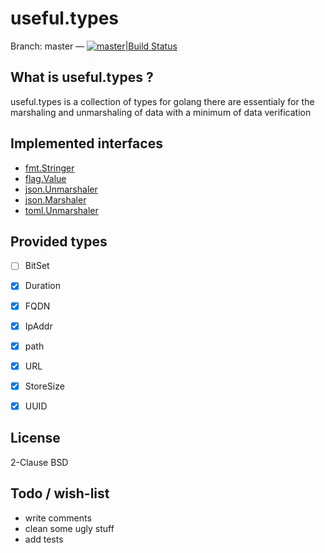 # useful.types

Branch: master — [![master|Build Status](https://travis-ci.org/nathanaelle/useful.types.svg?branch=master)](https://travis-ci.org/nathanaelle/useful.types)


## What is useful.types ?

useful.types is a collection of types for golang
there are essentialy for the marshaling and unmarshaling of data with a minimum of data verification

## Implemented interfaces

  * [fmt.Stringer](https://golang.org/pkg/fmt/#Stringer)
  * [flag.Value](https://golang.org/pkg/flag/#Value)
  * [json.Unmarshaler](https://golang.org/pkg/encoding/json/#Unmarshaler)
  * [json.Marshaler](https://golang.org/pkg/encoding/json/#Marshaler)
  * [toml.Unmarshaler](https://godoc.org/github.com/naoina/toml#Unmarshaler)


## Provided types

  * [ ] BitSet
  * [x] Duration
  * [x] FQDN
  * [x] IpAddr
  * [x] path
  * [x] URL
  * [x] StoreSize
  * [x] UUID


## License
2-Clause BSD

## Todo / wish-list

  * write comments
  * clean some ugly stuff
  * add tests

